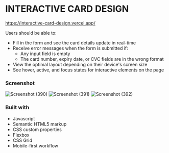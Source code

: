 # INTERACTIVE CARD DESIGN
https://interactive-card-design.vercel.app/

Users should be able to:

- Fill in the form and see the card details update in real-time
- Receive error messages when the form is submitted if:
  - Any input field is empty
  - The card number, expiry date, or CVC fields are in the wrong format
- View the optimal layout depending on their device's screen size
- See hover, active, and focus states for interactive elements on the page

### Screenshot
![Screenshot (390)](https://user-images.githubusercontent.com/104769216/186213407-c60c7808-b316-4f33-9f78-34dc007f2f7b.png)
![Screenshot (391)](https://user-images.githubusercontent.com/104769216/186213420-71eab82b-b578-40d2-bc29-2a4dd6234aeb.png)
![Screenshot (392)](https://user-images.githubusercontent.com/104769216/186213421-ab6c5886-7ace-45a9-a960-7d029426c399.png)

### Built with

- Javascript
- Semantic HTML5 markup
- CSS custom properties
- Flexbox
- CSS Grid
- Mobile-first workflow
